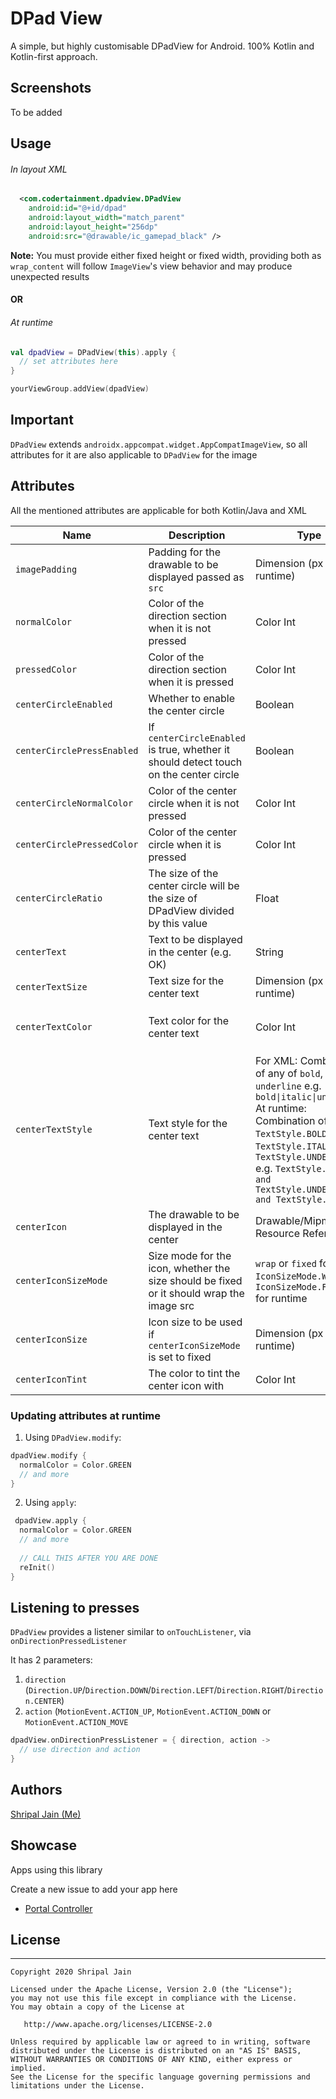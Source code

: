 # DPad View
A simple, but highly customisable DPadView for Android.
100% Kotlin and Kotlin-first approach.

## Screenshots
To be added

## Usage
###### In layout XML
```xml
  <com.codertainment.dpadview.DPadView
    android:id="@+id/dpad"
    android:layout_width="match_parent"
    android:layout_height="256dp"
    android:src="@drawable/ic_gamepad_black" />
```

**Note:** You must provide either fixed height or fixed width, providing both as `wrap_content` will follow `ImageView`'s view behavior and may produce unexpected results

#### OR
###### At runtime

```kotlin
val dpadView = DPadView(this).apply {
  // set attributes here
}

yourViewGroup.addView(dpadView)
```

## Important
`DPadView` extends `androidx.appcompat.widget.AppCompatImageView`, so all attributes for it are also applicable to `DPadView` for the image

## Attributes
All the mentioned attributes are applicable for both Kotlin/Java and XML

| Name | Description | Type |Default Value |
|----|----|----|----|
| `imagePadding` | Padding for the drawable to be displayed passed as `src` | Dimension (px at runtime) | `24dp` |
| `normalColor` | Color of the direction section when it is not pressed | Color Int | Current theme's `textColorSecondary` |
| `pressedColor` | Color of the direction section when it is pressed | Color Int | Current theme's `colorAccent` |
| `centerCircleEnabled` | Whether to enable the center circle | Boolean | `true` |
| `centerCirclePressEnabled` | If `centerCircleEnabled` is true, whether it should detect touch on the center circle | Boolean | `true` |
| `centerCircleNormalColor` | Color of the center circle when it is not pressed | Color Int | Current theme's `colorPrimary` |
| `centerCirclePressedColor` | Color of the center circle when it is pressed | Color Int | Current theme's `colorPrimaryDark` |
| `centerCircleRatio` | The size of the center circle will be the size of DPadView divided by this value | Float | `3.5f` |
| `centerText` | Text to be displayed in the center (e.g. OK) | String | Empty |
| `centerTextSize` | Text size for the center text | Dimension (px at runtime) | `14f` |
| `centerTextColor` | Text color for the center text | Color Int| Automatically picked as Black/White depending on `centerCircleNormalColor` |
| `centerTextStyle` | Text style for the center text | For XML: Combination of any of `bold`, `italic`, `underline` e.g. `bold\|italic\|underline` <br> At runtime: Combination of any of `TextStyle.BOLD`, `TextStyle.ITALIC`, `TextStyle.UNDERLINE` e.g. `TextStyle.BOLD and TextStyle.UNDERLINE and TextStyle.ITALIC` | Normal |
| `centerIcon` | The drawable to be displayed in the center | Drawable/Mipmap Resource Reference| NA |
|`centerIconSizeMode` | Size mode for the icon, whether the size should be fixed or it should wrap the image src | `wrap` or `fixed` for XML, `IconSizeMode.WRAP` or `IconSizeMode.FIXED` for runtime | Wrap |
| `centerIconSize` | Icon size to be used if `centerIconSizeMode` is set to fixed| Dimension (px at runtime) | `24dp` |
| `centerIconTint` | The color to tint the center icon with | Color Int | NA |

### Updating attributes at runtime
1. Using `DPadView.modify`:
```kotlin
dpadView.modify {
  normalColor = Color.GREEN
  // and more
}
```
2. Using `apply`:

```kotlin
 dpadView.apply {
  normalColor = Color.GREEN
  // and more
  
  // CALL THIS AFTER YOU ARE DONE
  reInit()
}
```

## Listening to presses
`DPadView` provides a listener similar to `onTouchListener`, via `onDirectionPressedListener`

It has 2 parameters:
1. `direction` (`Direction.UP`/`Direction.DOWN`/`Direction.LEFT`/`Direction.RIGHT`/`Direction.CENTER`)
2. `action` (`MotionEvent.ACTION_UP`, `MotionEvent.ACTION_DOWN` or `MotionEvent.ACTION_MOVE`
```kotlin
dpadView.onDirectionPressListener = { direction, action ->
  // use direction and action
}
```

## Authors
[Shripal Jain (Me)](https://github.com/shripal17)


## Showcase
Apps using this library

Create a new issue to add your app here
- [Portal Controller](https://play.google.com/store/apps/details?id=com.portalcomputainment.android.controller.client)

## License
--------


    Copyright 2020 Shripal Jain

    Licensed under the Apache License, Version 2.0 (the "License");
    you may not use this file except in compliance with the License.
    You may obtain a copy of the License at

       http://www.apache.org/licenses/LICENSE-2.0

    Unless required by applicable law or agreed to in writing, software
    distributed under the License is distributed on an "AS IS" BASIS,
    WITHOUT WARRANTIES OR CONDITIONS OF ANY KIND, either express or implied.
    See the License for the specific language governing permissions and
    limitations under the License.
